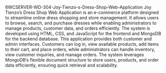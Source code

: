 6WCSERVER-WD-304-Joy-Tienzo-s-Dress-Shop-Web-Application
Joy Tienzo’s Dress Shop Web Application is an e-commerce platform designed to streamline online dress shopping and store management. It allows users to browse, search, and purchase dresses while enabling administrators to manage products, customer data, and orders efficiently. The system is developed using HTML, CSS, and JavaScript for the frontend and MongoDB for the backend database.
This application provides both customer and admin interfaces. Customers can log in, view available products, add items to their cart, and place orders, while administrators can handle inventory, view customer inquiries, and manage orders. The system leverages MongoDB’s flexible document structure to store users, products, and order data efficiently, ensuring quick retrieval and scalability.
